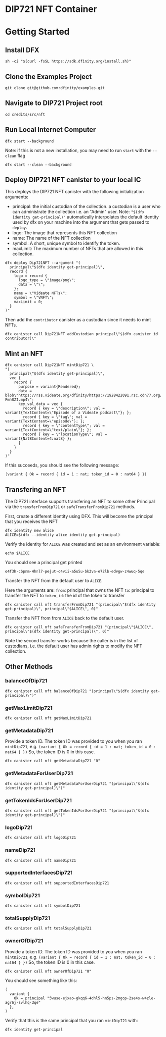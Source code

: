 # DIP721 NFT Container

# Getting Started

## Install DFX
```
sh -ci "$(curl -fsSL https://sdk.dfinity.org/install.sh)"
```

## Clone the Examples Project
```
git clone git@github.com:dfinity/examples.git
```

## Navigate to DIP721 Project root
```
cd credits/src/nft
```

## Run Local Internet Computer
```
dfx start --background 
```

Note: if this is not a new installation, you may need to run `start` with the `--clean` flag

```
dfx start --clean --background
```

## Deploy DIP721 NFT canister to your local IC
This deploys the DIP721 NFT canister with the following initialization arguments:
- principal: the initial custodian of the collection. a custodian is a user who can administrate the collection i.e. an "Admin" user. 
  Note: `"$(dfx identity get-principal)"` automatically interpolates the default identity used by dfx on your machine into the argument that gets passed to `deploy`.
- logo: The image that represents this NFT collection
- name: The name of the NFT collection
- symbol: A short, unique symbol to identify the token. 
- maxLimit: The maximum number of NFTs that are allowed in this collection.

```
dfx deploy Dip721NFT --argument "(
  principal\"$(dfx identity get-principal)\", 
  record {
    logo = record {
      logo_type = \"image/png\";
      data = \"\";
    };
    name = \"Videate NFTs\";
    symbol = \"VNFT\";
    maxLimit = 0;
  }
)"
```

Then add the `contributor` canister as a custodian since it needs to mint NFTs. 

```
dfx canister call Dip721NFT addCustodian principal\"$(dfx canister id contributor)\"
```

## Mint an NFT

```
dfx canister call Dip721NFT mintDip721 \
"(
  principal\"$(dfx identity get-principal)\", 
  vec { 
    record {
      purpose = variant{Rendered};
      data = blob\"https://rss.videate.org/dfinity/https://1928422091.rsc.cdn77.org/media/youtube/dfinity/M_cO-Fmh8ZI.mp4\";
      key_val_data = vec {
        record { key = \"description\"; val = variant{TextContent=\"Episode of a Videate podcast\"}; };
        record { key = \"tag\"; val = variant{TextContent=\"episode\"}; };
        record { key = \"contentType\"; val = variant{TextContent=\"text/plain\"}; };
        record { key = \"locationType\"; val = variant{Nat8Content=4:nat8} };
      }
    }
  }
)"
```

If this succeeds, you should see the following message:

```
(variant { Ok = record { id = 1 : nat; token_id = 0 : nat64 } })
```

## Transfering an NFT
The DIP721 interface supports transfering an NFT to some other Principal via the `transferFromDip721` or `safeTransferFromDip721` methods.

First, create a different identity using DFX. This will become the principal that you receives the NFT

```
dfx identity new alice
ALICE=$(dfx --identity alice identity get-principal)
```

Verify the identity for `ALICE` was created and set as an environment variable:
```
echo $ALICE
```

You should see a principal get printed
```
o4f3h-cbpnm-4hnl7-pejut-c4vii-a5u5u-bk2va-e72lb-edvgw-z4wuq-5qe
```

Transfer the NFT from the default user to `ALICE`. 

Here the arguments are:
`from`: principal that owns the NFT
`to`: principal to transfer the NFT to
`token_id`: the id of the token to transfer

```
dfx canister call nft transferFromDip721 "(principal\"$(dfx identity get-principal)\", principal\"$ALICE\", 0)"
```

Transfer the NFT from from `ALICE` back to the default user.

```
dfx canister call nft safeTransferFromDip721 "(principal\"$ALICE\", principal\"$(dfx identity get-principal)\", 0)"
```
Note the second transfer works because the caller is in the list of custodians, i.e. the default user has admin rights to modify the NFT collection.

## Other Methods

### balanceOfDip721
```
dfx canister call nft balanceOfDip721 "(principal\"$(dfx identity get-principal)\")"
```

### getMaxLimitDip721
```
dfx canister call nft getMaxLimitDip721
```

### getMetadataDip721
Provide a token ID. 
The token ID was provided to you when you ran `mintDip721`, e.g. `(variant { Ok = record { id = 1 : nat; token_id = 0 : nat64 } })` So, the token ID is 0 in this case.

```
dfx canister call nft getMetadataDip721 "0"
```

### getMetadataForUserDip721
```
dfx canister call nft getMetadataForUserDip721 "(principal\"$(dfx identity get-principal)\")"
```

### getTokenIdsForUserDip721
```
dfx canister call nft getTokenIdsForUserDip721 "(principal\"$(dfx identity get-principal)\")"
```

### logoDip721
```
dfx canister call nft logoDip721
```

### nameDip721
```
dfx canister call nft nameDip721
```

### supportedInterfacesDip721
```
dfx canister call nft supportedInterfacesDip721
```

### symbolDip721
```
dfx canister call nft symbolDip721
```

### totalSupplyDip721
```
dfx canister call nft totalSupplyDip721
```

### ownerOfDip721
Provide a token ID. 
The token ID was provided to you when you ran `mintDip721`, e.g. `(variant { Ok = record { id = 1 : nat; token_id = 0 : nat64 } })` So, the token ID is 0 in this case.

```
dfx canister call nft ownerOfDip721 "0"
```

You should see something like this:

```
(
  variant {
    Ok = principal "5wuse-ejxao-gkqq6-4dhl5-hn5ps-2mgop-2se4s-w4zle-agr6j-svlhq-3qe"
  },
)
```

Verify that this is the same principal that you ran `mintDip721` with:

```
dfx identity get-principal
```

